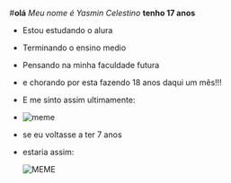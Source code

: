 #**olá**
_Meu nome é Yasmin Celestino_
**tenho 17 anos**
- Estou estudando o alura 
- Terminando o ensino medio
- Pensando na minha faculdade futura
- e chorando por esta fazendo 18 anos daqui um mês!!!
- E me sinto assim ultimamente:
- 
  ![meme](https://media1.tenor.com/m/y_X7hUoLJIcAAAAC/tembel-%C3%BC%C5%9Fenge%C3%A7.gif)

- se eu voltasse a ter 7 anos
- estaria assim:

  ![MEME](https://media1.tenor.com/m/MR3DjvZQf20AAAAC/happy-me.gif)
